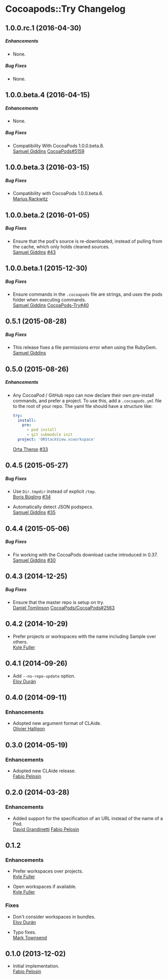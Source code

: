 # Cocoapods::Try Changelog

## 1.0.0.rc.1 (2016-04-30)

##### Enhancements

* None.  

##### Bug Fixes

* None.  


## 1.0.0.beta.4 (2016-04-15)

##### Enhancements

* None.  

##### Bug Fixes

* Compatibility With CocoaPods 1.0.0.beta.8.  
  [Samuel Giddins](https://github.com/segiddins)
  [CocoaPods#5159](https://github.com/CocoaPods/CocoaPods/issues/5159)


## 1.0.0.beta.3 (2016-03-15)

##### Bug Fixes

* Compatibility with CocoaPods 1.0.0.beta.6.  
  [Marius Rackwitz](https://github.com/mrackwitz)


## 1.0.0.beta.2 (2016-01-05)

##### Bug Fixes

* Ensure that the pod's source is re-downloaded, instead of pulling from the
  cache, which only holds cleaned sources.  
  [Samuel Giddins](https://github.com/segiddins)
  [#43](https://github.com/CocoaPods/cocoapods-try/issues/43)


## 1.0.0.beta.1 (2015-12-30)

##### Bug Fixes

* Ensure commands in the `.cocoapods` file are strings, and uses the pods folder when executing commands.  
  [Samuel Giddins](https://github.com/segiddins)
  [CocoaPods-Try#40](https://github.com/CocoaPods/cocoapods-try/issues/40)


## 0.5.1 (2015-08-28)

##### Bug Fixes

* This release fixes a file permissions error when using the RubyGem.  
  [Samuel Giddins](https://github.com/segiddins)


## 0.5.0 (2015-08-26)

##### Enhancements

* Any CocoaPod / GitHub repo can now declare their own pre-install commands, and prefer a
  project. To use this, add a `.cocoapods.yml` file to the root of your repo. The yaml file
  should have a structure like:

  ``` yaml
  try:
    install:
      pre:
        - pod install
        - git submodule init
    project: 'ORStackView.xcworkspace'
  ```

  [Orta Therox](https://github.com/orta)
  [#33](https://github.com/CocoaPods/cocoapods-try/issues/33)


## 0.4.5 (2015-05-27)

##### Bug Fixes

* Use `Dir.tmpdir` instead of explicit `/tmp`.  
  [Boris Bügling](https://github.com/neonichu)
  [#34](https://github.com/CocoaPods/cocoapods-try/pull/34)

* Automatically detect JSON podspecs.  
  [Samuel Giddins](https://github.com/segiddins)
  [#35](https://github.com/CocoaPods/cocoapods-try/issues/35)


## 0.4.4 (2015-05-06)

##### Bug Fixes

* Fix working with the CocoaPods download cache introduced in 0.37.  
  [Samuel Giddins](https://github.com/)
  [#30](https://github.com/CocoaPods/cocoapods-try/issues/30)


## 0.4.3 (2014-12-25)

##### Bug Fixes

* Ensure that the master repo is setup on try.  
  [Daniel Tomlinson](https://github.com/DanielTomlinson)
  [CocoaPods/CocoaPods#2563](https://github.com/CocoaPods/CocoaPods/pull/2563)

## 0.4.2 (2014-10-29)

* Prefer projects or workspaces with the name including Sample over others.  
  [Kyle Fuller](https://github.com/kylef)

## 0.4.1 (2014-09-26)

* Add `--no-repo-update` option.  
  [Eloy Durán](https://github.com/alloy)

## 0.4.0 (2014-09-11)

### Enhancements

* Adopted new argument format of CLAide.  
  [Olivier Halligon](https://github.com/AliSoftware)

## 0.3.0 (2014-05-19)

### Enhancements

* Adopted new CLAide release.  
  [Fabio Pelosin](https://github.com/irrationalfab)

## 0.2.0 (2014-03-28)

### Enhancements

* Added support for the specification of an URL instead of the name of a Pod.  
  [David Grandinetti](https://github.com/dbgrandi)
  [Fabio Pelosin](https://github.com/irrationalfab)

## 0.1.2

### Enhancements

* Prefer workspaces over projects.  
  [Kyle Fuller](https://github.com/kylef)

* Open workspaces if available.  
  [Kyle Fuller](https://github.com/kylef)

### Fixes

* Don't consider workspaces in bundles.  
  [Eloy Durán](https://github.com/alloy)

* Typo fixes.  
  [Mark Townsend](https://github.com/markltownsend)

## 0.1.0 (2013-12-02)

* Initial implementation.  
  [Fabio Pelosin](https://github.com/fabiopelosin)

